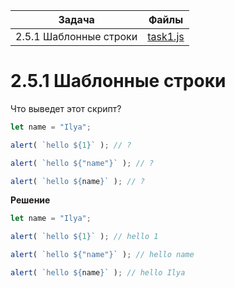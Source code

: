 | Задача | Файлы |
| --- | --- |
| 2.5.1 Шаблонные строки | [task1.js](task1.js) |

# 2.5.1 Шаблонные строки
Что выведет этот скрипт?
```javascript
let name = "Ilya";

alert( `hello ${1}` ); // ?

alert( `hello ${"name"}` ); // ?

alert( `hello ${name}` ); // ?
```

**Решение**
```javascript
let name = "Ilya";

alert( `hello ${1}` ); // hello 1

alert( `hello ${"name"}` ); // hello name

alert( `hello ${name}` ); // hello Ilya
```